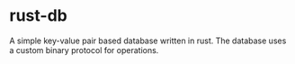 # rust-db
A simple key-value pair based database written in rust. The database uses a custom binary protocol for operations.
